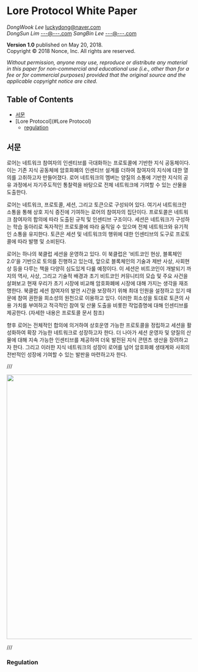 Lore Protocol White Paper
=================

*DongWook Lee* [luckydong@naver.com]()  
*DongSun Lim* [---@---.com]()
*SangBin Lee* [---@---.com]()

**Version 1.0** published on May 20, 2018.  
Copyright © 2018 Nonce, Inc. All rights are reserved.

*Without permission, anyone may use, reproduce or distribute any material in this paper for non-commercial and educational use (i.e., other than for a fee or for commercial purposes) provided that the original source and the applicable copyright notice are cited.*

## Table of Contents

* [서문](#introduction)
* [Lore Protocol](#Lore Protocol)
    * [regulation](#regulation)
    


## 서문
로어는 네트워크 참여자의 인센티브를 극대화하는 프로토콜에 기반한 지식 공동체이다. 이는 기존 지식 공동체에 암호화폐의 인센티브 설계를 더하여 참여자의 지식에 대한 열의를 고취하고자 만들어졌다. 로어 네트워크의 멤버는 양질의 소통에 기반한 지식의 공유 과정에서 자기주도적인 통찰력을 바탕으로 전체 네트워크에 기여할 수 있는 산물을 도출한다.

로어는 네트워크, 프로토콜, 세션, 그리고 토큰으로 구성되어 있다. 여기서 네트워크란 소통을 통해 상호 지식 증진에 기여하는 로어의 참여자의 집단이다. 프로토콜은 네트워크 참여자의 합의에 따라 도출된 규칙 및 인센티브 구조이다. 세션은 네트워크가 구성하는 학습 동아리로 독자적인 프로토콜에 따라 움직일 수 있으며 전체 네트워크와 유기적인 소통을 유지한다. 토큰은 세션 및 네트워크의 행위에 대한 인센티브의 도구로 프로토콜에 따라 발행 및 소비된다.

로어는 하나의 북클럽 세션을 운영하고 있다. 이 북클럽은 '비트코인 현상, 블록체인 2.0'을 기반으로 토의를 진행하고 있는데, 앞으로 블록체인의 기술과 제반 사상, 사회현상 등을 다루는 책을 다양히 심도있게 다룰 예정이다. 이 세션은 비트코인이 개발되기 까지의 역사, 사상, 그리고 기술적 배경과 초기 비트코인 커뮤니티의 모습 및 주요 사건을 살펴보고 현재 우리가 초기 시장에 비교해 암호화폐에 시장에 대해 가지는 생각을 재조명한다. 북클럽 세션 참여자의 발언 시간을 보장하기 위해 최대 인원을 설정하고 있기 때문에 참여 권한을 희소성의 원천으로 이용하고 있다. 이러한 희소성을 토대로 토큰의 사용 가치를 부여하고 적극적인 참여 및 산물 도출을 비롯한 작업증명에 대해 인센티브를 제공한다. (자세한 내용은 프로토콜 문서 참조)

향후 로어는 전체적인 합의에 의거하여 상호운영 가능한 프로토콜을 정립하고 세션을 활성화하여 확장 가능한 네트워크로 성장하고자 한다. 더 나아가 세션 운영자 및 양질의 산물에 대해 지속 가능한 인센티브를 제공하여 더욱 발전된 지식 콘텐츠 생산을 장려하고자 한다. 그리고 이러한 지식 네트워크의 성장이 로어를 넘어 암호화폐 생태계와 사회의 전반적인 성장에 기여할 수 있는 발판을 마련하고자 한다.





/// <p align="center"><img src="./assets/ecosystem-horizontal.png" width=720></p>///


### Regulation

